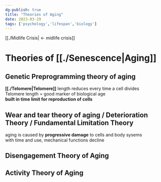 ```yaml
---  
dg-publish: true  
title: "Theories of Aging"  
date: 2023-03-29  
tags: ['psychology','lifespan','biology']  
---  
```

  
[[./Midlife Crisis| <- midlife crisis]]  
  
# Theories of [[./Senescence|Aging]]  
## Genetic Preprogramming theory of aging   
**[[./Telomere|Telomere]]** length reduces every time a cell divides  
Telomere length = good marker of biological age  
**built in time limit for reproduction of cells**  
  
## Wear and tear theory of aging / Deterioration Theory / Fundamental Limitation Theory   
aging is caused by **progressive damage** to cells and body sysems  
with time and use, mechanical functions decline  
  
## Disengagement Theory of Aging   
  
## Activity Theory of Aging  

